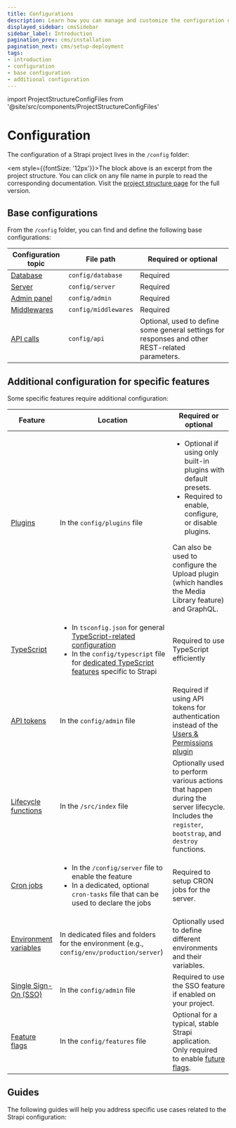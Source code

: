 ```yaml
---
title: Configurations
description: Learn how you can manage and customize the configuration of your Strapi application.
displayed_sidebar: cmsSidebar
sidebar_label: Introduction
pagination_prev: cms/installation
pagination_next: cms/setup-deployment
tags:
- introduction
- configuration
- base configuration 
- additional configuration 
---
```


import ProjectStructureConfigFiles from '@site/src/components/ProjectStructureConfigFiles'

# Configuration

The configuration of a Strapi project lives in the `/config` folder:

<ProjectStructureConfigFiles />

<em style={{fontSize: '12px'}}>The block above is an excerpt from the project structure. You can click on any file name in purple to read the corresponding documentation. Visit the <a href="/cms/project-structure">project structure page</a> for the full version.</em>

## Base configurations

From the `/config` folder, you can find and define the following base configurations:

| Configuration topic | File path | Required or optional |
|-----|----|----|
| [Database](/cms/configurations/database) | `config/database` | Required |
| [Server](/cms/configurations/server) | `config/server` | Required
| [Admin panel](/cms/configurations/admin-panel) | `config/admin` | Required |
| [Middlewares](/cms/configurations/middlewares) | `config/middlewares` | Required |
| [API calls](/cms/configurations/api) | `config/api` | Optional, used to define some general settings for responses and other REST-related parameters. |

## Additional configuration for specific features

Some specific features require additional configuration:

| Feature | Location | Required or optional |
|---------|------|------|
| [Plugins](/cms/configurations/plugins) | In the `config/plugins` file | <ul><li>Optional if using only built-in plugins with default presets.</li><li>Required to enable, configure, or disable plugins.</li></ul>Can also be used to configure the Upload plugin (which handles the Media Library feature) and GraphQL. |
| [TypeScript](/cms/configurations/typescript) | <ul><li>In `tsconfig.json` for general [TypeScript-related configuration](/cms/configurations/typescript#project-structure-and-typescript-specific-configuration-files)</li><li>In the `config/typescript` file for [dedicated TypeScript features](/cms/configurations/typescript#strapi-specific-configuration-for-typescript) specific to Strapi</li></ul> | Required to use TypeScript efficiently |
| [API tokens](/cms/features/api-tokens) | In the `config/admin` file | Required if using API tokens for authentication instead of the [Users & Permissions plugin](/cms/features/users-permissions) |
| [Lifecycle functions](/cms/configurations/functions) | In the `/src/index` file | Optionally used to perform various actions that happen during the server lifecycle. Includes the `register`, `bootstrap`, and `destroy` functions. |
| [Cron jobs](/cms/configurations/cron) | <ul><li>In the `/config/server` file to enable the feature</li><li>In a dedicated, optional `cron-tasks` file that can be used to declare the jobs</li></ul> | Required to setup CRON jobs for the server. |
| [Environment variables](/cms/configurations/environment) | In dedicated files and folders for the environment (e.g., `config/env/production/server`) | Optionally used to define different environments and their variables. |
| [Single Sign-On (SSO)](/cms/configurations/guides/configure-sso) <EnterpriseBadge /> <SsoBadge /> | In the `config/admin` file | Required to use the SSO feature if enabled on your project. |
| [Feature flags](/cms/configurations/features) | In the `config/features` file | Optional for a typical, stable Strapi application.<br/>Only required to enable [future flags](/cms/configurations/features).|

## Guides

The following guides will help you address specific use cases related to the Strapi configuration:

<CustomDocCard small title="How to create custom conditions for Role-Based Access Control (RBAC)" link="/cms/configurations/guides/rbac" />

<CustomDocCard small title="How to use public assets" link="/cms/configurations/guides/public-assets" />

<CustomDocCard small title="How to access and cast environment variables" link="/cms/configurations/guides/access-cast-environment-variables" />

<CustomDocCard small title="How to access configuration values from the code" link="/cms/configurations/guides/access-configuration-values" />
